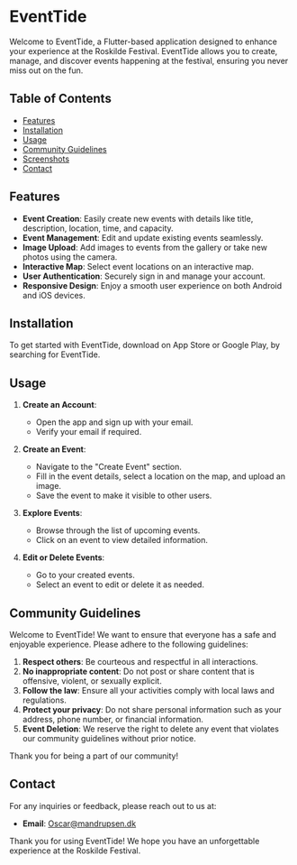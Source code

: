 # EventTide

Welcome to EventTide, a Flutter-based application designed to enhance your experience at the Roskilde Festival. EventTide allows you to create, manage, and discover events happening at the festival, ensuring you never miss out on the fun.

## Table of Contents

- [Features](#features)
- [Installation](#installation)
- [Usage](#usage)
- [Community Guidelines](#community-guidelines)
- [Screenshots](#screenshots)
- [Contact](#contact)

## Features

- **Event Creation**: Easily create new events with details like title, description, location, time, and capacity.
- **Event Management**: Edit and update existing events seamlessly.
- **Image Upload**: Add images to events from the gallery or take new photos using the camera.
- **Interactive Map**: Select event locations on an interactive map.
- **User Authentication**: Securely sign in and manage your account.
- **Responsive Design**: Enjoy a smooth user experience on both Android and iOS devices.

## Installation

To get started with EventTide, download on App Store or Google Play, by searching for EventTide.

## Usage

1. **Create an Account**:
   - Open the app and sign up with your email.
   - Verify your email if required.

2. **Create an Event**:
   - Navigate to the "Create Event" section.
   - Fill in the event details, select a location on the map, and upload an image.
   - Save the event to make it visible to other users.

3. **Explore Events**:
   - Browse through the list of upcoming events.
   - Click on an event to view detailed information.

4. **Edit or Delete Events**:
   - Go to your created events.
   - Select an event to edit or delete it as needed.

## Community Guidelines

Welcome to EventTide! We want to ensure that everyone has a safe and enjoyable experience. Please adhere to the following guidelines:

1. **Respect others**: Be courteous and respectful in all interactions.
2. **No inappropriate content**: Do not post or share content that is offensive, violent, or sexually explicit.
3. **Follow the law**: Ensure all your activities comply with local laws and regulations.
4. **Protect your privacy**: Do not share personal information such as your address, phone number, or financial information.
5. **Event Deletion**: We reserve the right to delete any event that violates our community guidelines without prior notice.

Thank you for being a part of our community!

## Contact

For any inquiries or feedback, please reach out to us at:

- **Email**: Oscar@mandrupsen.dk

Thank you for using EventTide! We hope you have an unforgettable experience at the Roskilde Festival.


